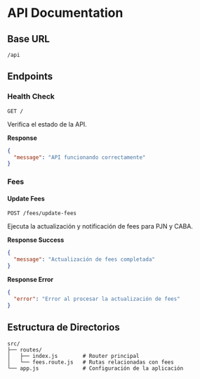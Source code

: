 # API Documentation

## Base URL
```
/api
```

## Endpoints

### Health Check
```
GET /
```
Verifica el estado de la API.

**Response**
```json
{
  "message": "API funcionando correctamente"
}
```

### Fees

#### Update Fees
```
POST /fees/update-fees
```
Ejecuta la actualización y notificación de fees para PJN y CABA.

**Response Success**
```json
{
  "message": "Actualización de fees completada"
}
```

**Response Error**
```json
{
  "error": "Error al procesar la actualización de fees"
}
```

## Estructura de Directorios
```
src/
├── routes/
│   ├── index.js        # Router principal
│   └── fees.route.js   # Rutas relacionadas con fees
└── app.js              # Configuración de la aplicación
```
